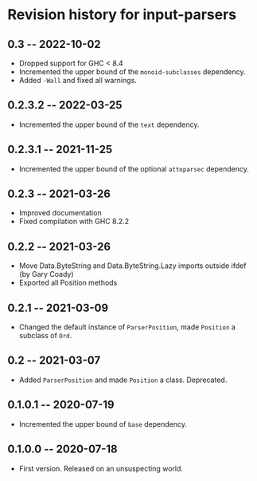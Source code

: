 # Revision history for input-parsers

## 0.3 -- 2022-10-02

* Dropped support for GHC < 8.4
* Incremented the upper bound of the `monoid-subclasses` dependency.
* Added `-Wall` and fixed all warnings.

## 0.2.3.2 -- 2022-03-25

* Incremented the upper bound of the `text` dependency.

## 0.2.3.1 -- 2021-11-25

* Incremented the upper bound of the optional `attoparsec` dependency.

## 0.2.3 -- 2021-03-26

* Improved documentation
* Fixed compilation with GHC 8.2.2

## 0.2.2 -- 2021-03-26

* Move Data.ByteString and Data.ByteString.Lazy imports outside ifdef (by Gary Coady)
* Exported all Position methods

## 0.2.1 -- 2021-03-09

* Changed the default instance of `ParserPosition`, made `Position` a subclass of `Ord`.

## 0.2 -- 2021-03-07

* Added `ParserPosition` and made `Position` a class. Deprecated.

## 0.1.0.1 -- 2020-07-19

* Incremented the upper bound of `base` dependency.

## 0.1.0.0 -- 2020-07-18

* First version. Released on an unsuspecting world.
